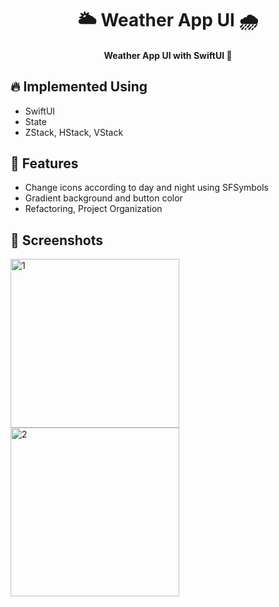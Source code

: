 <h1 align="center"> 🌥️ Weather App UI 🌧️ </h1>
<h4 align="center"> Weather App UI with SwiftUI 🎈 <h4>

## :fire: Implemented Using 
  
- SwiftUI
- State
- ZStack, HStack, VStack
   
## :rocket: Features

- Change icons according to day and night using SFSymbols
- Gradient background and button color
- Refactoring, Project Organization
  
## 📸 Screenshots

<img width="270" alt="1" src="https://github.com/sedatbarlin/WeatherApp-SwiftUI/assets/71966913/c48081c9-c948-45e1-9083-526a9e231ac6">
<img width="270" alt="2" src="https://github.com/sedatbarlin/WeatherApp-SwiftUI/assets/71966913/78fd0171-e928-4c0b-a0b8-e94c6c1db573">
